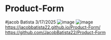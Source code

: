 # Product-Form
#jacob Batista 3/17/2025
![image](https://github.com/user-attachments/assets/ad4c5054-5098-4f69-8761-a5ec3ffc3cb5)
![image](https://github.com/user-attachments/assets/2a34fdc8-0a9b-4445-916a-bec85a77e343)
https://jacobbatista22.github.io/Product-Form/
https://github.com/JacobBatista22/Product-Form
